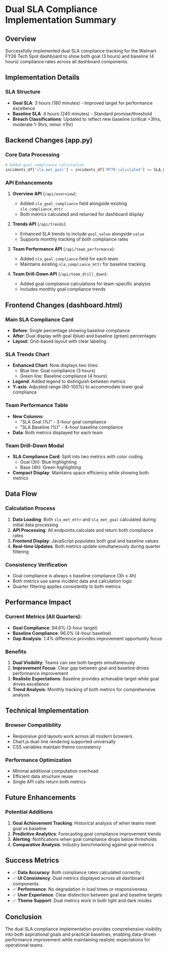 # Dual SLA Compliance Implementation Summary

## Overview
Successfully implemented dual SLA compliance tracking for the Walmart FY26 Tech Spot dashboard to show both goal (3 hours) and baseline (4 hours) compliance rates across all dashboard components.

## Implementation Details

### **SLA Structure**
- **Goal SLA**: 3 hours (180 minutes) - Improved target for performance excellence
- **Baseline SLA**: 4 hours (240 minutes) - Standard promise/threshold
- **Breach Classifications**: Updated to reflect new baseline (critical >3hrs, moderate 1-3hrs, minor ≤1hr)

## Backend Changes (app.py)

### **Core Data Processing**
```python
# Added goal compliance calculation
incidents_df['sla_met_goal'] = incidents_df['MTTR_calculated'] <= SLA_GOAL_MINUTES
```

### **API Enhancements**
1. **Overview API** (`/api/overview`):
   - Added `sla_goal_compliance` field alongside existing `sla_compliance_mttr`
   - Both metrics calculated and returned for dashboard display

2. **Trends API** (`/api/trends`):
   - Enhanced SLA trends to include `goal_value` alongside `value`
   - Supports monthly tracking of both compliance rates

3. **Team Performance API** (`/api/team_performance`):
   - Added `sla_goal_compliance` field for each team
   - Maintains existing `sla_compliance_mttr` for baseline tracking

4. **Team Drill-Down API** (`/api/team_drill_down`):
   - Added goal compliance calculations for team-specific analysis
   - Includes monthly goal compliance trends

## Frontend Changes (dashboard.html)

### **Main SLA Compliance Card**
- **Before**: Single percentage showing baseline compliance
- **After**: Dual display with goal (blue) and baseline (green) percentages
- **Layout**: Grid-based layout with clear labeling

### **SLA Trends Chart**
- **Enhanced Chart**: Now displays two lines:
  - Blue line: Goal compliance (3 hours)
  - Green line: Baseline compliance (4 hours)
- **Legend**: Added legend to distinguish between metrics
- **Y-axis**: Adjusted range (60-100%) to accommodate lower goal compliance

### **Team Performance Table**
- **New Columns**: 
  - "SLA Goal (%)" - 3-hour goal compliance
  - "SLA Baseline (%)" - 4-hour baseline compliance
- **Data**: Both metrics displayed for each team

### **Team Drill-Down Modal**
- **SLA Compliance Card**: Split into two metrics with color coding
  - Goal (3h): Blue highlighting
  - Base (4h): Green highlighting
- **Compact Display**: Maintains space efficiency while showing both metrics

## Data Flow

### **Calculation Process**
1. **Data Loading**: Both `sla_met_mttr` and `sla_met_goal` calculated during initial data processing
2. **API Processing**: All endpoints calculate and return both compliance rates
3. **Frontend Display**: JavaScript populates both goal and baseline values
4. **Real-time Updates**: Both metrics update simultaneously during quarter filtering

### **Consistency Verification**
- Goal compliance is always ≤ baseline compliance (3h ≤ 4h)
- Both metrics use same incident data and calculation logic
- Quarter filtering applies consistently to both metrics

## Performance Impact

### **Current Metrics** (All Quarters):
- **Goal Compliance**: 94.6% (3-hour target)
- **Baseline Compliance**: 96.0% (4-hour baseline)
- **Gap Analysis**: 1.4% difference provides improvement opportunity focus

### **Benefits**
1. **Dual Visibility**: Teams can see both targets simultaneously
2. **Improvement Focus**: Clear gap between goal and baseline drives performance improvement
3. **Realistic Expectations**: Baseline provides achievable target while goal drives excellence
4. **Trend Analysis**: Monthly tracking of both metrics for comprehensive analysis

## Technical Implementation

### **Browser Compatibility**
- Responsive grid layouts work across all modern browsers
- Chart.js dual-line rendering supported universally
- CSS variables maintain theme consistency

### **Performance Optimization**
- Minimal additional computation overhead
- Efficient data structure reuse
- Single API calls return both metrics

## Future Enhancements

### **Potential Additions**
1. **Goal Achievement Tracking**: Historical analysis of when teams meet goal vs baseline
2. **Predictive Analytics**: Forecasting goal compliance improvement trends
3. **Alerting**: Notifications when goal compliance drops below thresholds
4. **Comparative Analysis**: Industry benchmarking against goal metrics

## Success Metrics
- ✅ **Data Accuracy**: Both compliance rates calculated correctly
- ✅ **UI Consistency**: Dual metrics displayed across all dashboard components
- ✅ **Performance**: No degradation in load times or responsiveness
- ✅ **User Experience**: Clear distinction between goal and baseline targets
- ✅ **Theme Support**: Dual metrics work in both light and dark modes

## Conclusion
The dual SLA compliance implementation provides comprehensive visibility into both aspirational goals and practical baselines, enabling data-driven performance improvement while maintaining realistic expectations for operational teams. 